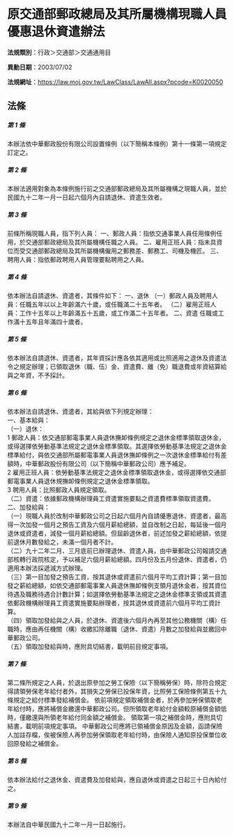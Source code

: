 # 原交通部郵政總局及其所屬機構現職人員優惠退休資遣辦法

**法規類別**：行政＞交通部＞交通通用目

**異動日期**：2003/07/02  

**法規網址**：https://law.moj.gov.tw/LawClass/LawAll.aspx?pcode=K0020050





## 法條
##### 第 1 條
本辦法依中華郵政股份有限公司設置條例（以下簡稱本條例）第十一條第一項規定訂定之。

##### 第 2 條
本辦法適用對象為本條例施行前之交通部郵政總局及其所屬機構之現職人員，並於民國九十二年一月一日起六個月內自請退休、資遣生效者。

##### 第 3 條
前條所稱現職人員，指下列人員：
一、郵政人員：指依交通事業人員任用條例任用，於交通部郵政總局及其所屬機構任職之人員。
二、雇用正班人員：指未具資位而受交通部郵政總局及其所屬機構僱用之郵務差、郵務工、司機及機匠。
三、聘用人員：指依郵政聘用人員管理要點聘用之人員。

##### 第 4 條
依本辦法自請退休、資遣者，其條件如下：
一、退休
（一）郵政人員及聘用人員：任職五年以以上年齡滿六十歲，或任職滿二十五年者。
（二）雇用正班人員：工作十五年以上年齡滿五十五歲，或工作滿二十五年者。
二、資遣
    任職或工作滿十五年且年滿四十歲者。

##### 第 5 條
依本辦法自請退休、資遣者，其年資採計應各依其適用或比照適用之退休及資遣法令之規定辦理；已領取退休（職、伍）金、資遣費、離（免）職退費或年資結算給與之年資，不予採計。

##### 第 6 條
依本辦法自請退休、資遣者，其給與依下列規定辦理：                
一、基本給與：                                                  
（一）退休：                                                    
      1 郵政人員：依交通部郵電事業人員退休撫卹條例規定之退休金標準領取退休金，或得選擇依勞動基準法規定之退休金標準領取。其選擇依勞動基準法規定之退休金標準給付，與依交通部所屬郵電事業人員退休撫卹條例之一次退休金標準給付有差額時，中華郵政股份有限公司（以下簡稱中華郵政公司）應予補足。      
      2 雇用正班人員：依勞動基準法規定之退休金標準領取退休金，或得選擇依交通部郵電事業人員退休規撫卹條例規定之退休金標準領取。                                                  
      3 聘用人員：比照郵政人員規定領取。                        
（二）資遣：依據郵政機構辦理員工資遣實施要點之資遣費標準領取資遣費。                                                      
二、加發給與：                                                  
（一）現職人員於改制中華郵政公司之日起六個月內自請優惠退休、資遣者，最高得一次加發一個月之預告工資及六個月薪給總額，並自改制之日起，每延後一個月退休或資遣者，減發一個月薪給總額。但屆齡退休者，前述加發之薪給總額，依提前退休月數發給之，未滿一個月者不計。                                            
（二）九十二年二月、三月底前已辦理退休、資遣人員，由中華郵政公司報請交通部核轉行政院核定，予以補足六個月薪給總額。四月份及五月份退休、資遣者，仍適用本辦法採遞減方式辦理。          
（三）第一目加發之預告工資，按其退休或資遣前六個月平均工資計算；第一目加發之薪給總額，如依交通部郵電事業人員退休撫卹條例支領月退休金者，按其資位待遇及職務待遇合計數計算；如選擇依勞動基準法規定之退休金標準支領或其資遣依郵政機構辦理員工資遣實施要點辦理者，按其退休或資遣前六個月平均工資計算。      
（四）領取加發給與之人員，於退休、資遣後六個月內再至其他公務機關（構）任職時，應由再任機關（構）收繳扣除離職（退休、資遣）月數之加發給與並繳回中華郵政公司。                        
（五）領取加發給與時，應附具切結書，載明前目規定事項。

##### 第 7 條
第二條所規定之人員，於退出原參加之勞工保險（以下簡稱勞保）時，除符合規定得請領勞保老年給付者外，其損失之勞保已投保年資，比照勞工保險條例第五十九條規定之給付標準發給補償金。
依前項規定領取補償金者，於再參加勞保領取老年給付時，應將補償金繳還中華郵政公司。但所領取老年給付金額較原補償金額低時，僅繳還與所領老年給付同金額之補償金。
領取第一項之補償金時，應附具切結書，載明前項規定事項。
中華郵政公司應將已領補償金原因及金額，函請保險人加註存檔，俟被保險人再參加勞保領取老年給付時，由保險人通知原投保單位收回原發給之補償金。

##### 第 8 條
依本辦法給付之退休金、資遣費及加發給與，應自退休或資遣之日起三十日內給付之。

##### 第 9 條
本辦法自中華民國九十二年一月一日起施行。


